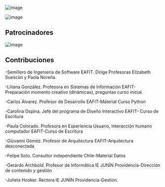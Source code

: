 ![image](https://github.com/user-attachments/assets/69a8827d-f6bc-4b67-9cb3-751d8f4fbddc)

![image](https://github.com/user-attachments/assets/1075da74-3f21-4867-b8a9-a3fa30f008af)



## Patrocinadores
![image](https://github.com/user-attachments/assets/a56df348-8086-4d19-b13a-83e4708fac6f)


## Contribuciones
-Semillero de Ingeniería de Software EAFIT. Dirige Profesoras Elizabeth Suescún y Paola Noreña.

-Liliana González. Profesora en Sistemas de Información EAFIT- Preparación momento creativo (dinámicas), preguntas curso inicial.

-Carlos Álvarez. Profesor de Desarrollo EAFIT-Material Curso Python

-Carolina Ospina. Jefe del programa de Diseño Interactivo EAFIT- Curso de Escritura

-Paula Colorado. Profesora en Experiencia Usuario, Interacción humano computador EAFIT-Curso de Escritura

-Giovanni Gómez. Profesor de Arquitectura EAFIT-Arquitectura desconectada

-Felipe Soto. Consultor independiente Chile-Material Datos

-Gerardo Archbold. Profesor de Informática IE JUNÍN Providencia-Dirección de contenido y gestión

-Julieta Hooker. Rectora IE JUNÍN Providencia-Gestión.


